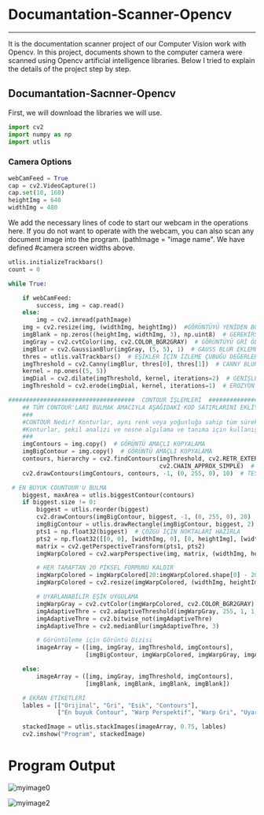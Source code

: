 # Documantation-Scanner-Opencv
-----------------------------------------------
It is the documentation scanner project of our Computer Vision work with Opencv. In this project, documents shown to the computer camera were scanned using Opencv artificial intelligence libraries. Below I tried to explain the details of the project step by step.


## Documantation-Sacnner-Opencv

First, we will download the libraries we will use.
```Python
import cv2
import numpy as np
import utlis

```

### Camera Options

```Python
webCamFeed = True
cap = cv2.VideoCapture(1)
cap.set(10, 160)
heightImg = 640
widthImg = 480
```
We add the necessary lines of code to start our webcam in the operations here.
If you do not want to operate with the webcam, you can also scan any document image into the program. (pathImage = "image name".
We have defined #camera screen widths above.
```Python
utlis.initializeTrackbars()
count = 0
```
```Python
while True:

    if webCamFeed:
        success, img = cap.read()
    else:
        img = cv2.imread(pathImage)
    img = cv2.resize(img, (widthImg, heightImg))  #GÖRÜNTÜYÜ YENİDEN BOYUTLANDIRMA AMACIYLA EKLEDİĞİMİZ KOD.
    imgBlank = np.zeros((heightImg, widthImg, 3), np.uint8)  # GEREKİRSE HATA AYIKLAMANIN TEST EDİLMESİ İÇİN BOŞ BİR GÖRÜNTÜ OLUŞTURMAK AMACIYLA EKLEDİĞİMİZ KOD.
    imgGray = cv2.cvtColor(img, cv2.COLOR_BGR2GRAY)  # GÖRÜNTÜYÜ GRİ ÖLÇEKLE DÖNÜŞTÜRMEK AMACIYLA GİRİLEN KOD.
    imgBlur = cv2.GaussianBlur(imgGray, (5, 5), 1)  # GAUSS BLUR EKLEMEK AMACIYLA GİRİLEN KOD.
    thres = utlis.valTrackbars()  # EŞİKLER İÇİN İZLEME ÇUBUĞU DEĞERLERİNİ ALMAK AMACIYLA GİRİLEN KOD.
    imgThreshold = cv2.Canny(imgBlur, thres[0], thres[1])  # CANNY BLUR UYGULAYIN
    kernel = np.ones((5, 5))
    imgDial = cv2.dilate(imgThreshold, kernel, iterations=2)  # GENİŞLETME UYGULAMASI.
    imgThreshold = cv2.erode(imgDial, kernel, iterations=1)  # EROZYON UYGULAMASI.

```
```Python
####################################  CONTOUR İŞLEMLERİ  #################################################################
    ## TÜM CONTOUR'LARI BULMAK AMACIYLA AŞAĞIDAKİ KOD SATIRLARINI EKLİYORUZ.
    ###
    #CONTOUR Nedir? Konturlar, aynı renk veya yoğunluğa sahip tüm sürekli noktaları (sınır boyunca) birleştiren bir eğri olarak basitçe açıklanabilir.
    #Konturlar, şekil analizi ve nesne algılama ve tanıma için kullanışlı bir araçtır.
    ###
    imgContours = img.copy()  # GÖRÜNTÜ AMAÇLI KOPYALAMA
    imgBigContour = img.copy()  # GÖRÜNTÜ AMAÇLI KOPYALAMA
    contours, hierarchy = cv2.findContours(imgThreshold, cv2.RETR_EXTERNAL,
                                           cv2.CHAIN_APPROX_SIMPLE)  # TÜM KONTURLARI BUL
    cv2.drawContours(imgContours, contours, -1, (0, 255, 0), 10)  # TESPİT EDİLEN TÜM KONTURLARI ÇİZİM
```
```Python
 # EN BÜYÜK COUNTOUR'U BULMA
    biggest, maxArea = utlis.biggestContour(contours)
    if biggest.size != 0:
        biggest = utlis.reorder(biggest)
        cv2.drawContours(imgBigContour, biggest, -1, (0, 255, 0), 20)  # EN BÜYÜK KONTUR
        imgBigContour = utlis.drawRectangle(imgBigContour, biggest, 2)
        pts1 = np.float32(biggest)  # ÇÖZGÜ İÇİN NOKTALARI HAZIRLA
        pts2 = np.float32([[0, 0], [widthImg, 0], [0, heightImg], [widthImg, heightImg]])  # ÇÖZGÜ İÇİN NOKTALARI HAZIRLA
        matrix = cv2.getPerspectiveTransform(pts1, pts2)
        imgWarpColored = cv2.warpPerspective(img, matrix, (widthImg, heightImg)) #warp perspektif yani görünütü çarpıtma işlemleri

        # HER TARAFTAN 20 PİKSEL FORMUNU KALDIR
        imgWarpColored = imgWarpColored[20:imgWarpColored.shape[0] - 20, 20:imgWarpColored.shape[1] - 20]
        imgWarpColored = cv2.resize(imgWarpColored, (widthImg, heightImg))

        # UYARLANABİLİR EŞİK UYGULAMA
        imgWarpGray = cv2.cvtColor(imgWarpColored, cv2.COLOR_BGR2GRAY)
        imgAdaptiveThre = cv2.adaptiveThreshold(imgWarpGray, 255, 1, 1, 7, 2)
        imgAdaptiveThre = cv2.bitwise_not(imgAdaptiveThre)
        imgAdaptiveThre = cv2.medianBlur(imgAdaptiveThre, 3)

        # Görüntüleme için Görüntü Dizisi
        imageArray = ([img, imgGray, imgThreshold, imgContours],
                      [imgBigContour, imgWarpColored, imgWarpGray, imgAdaptiveThre])

    else:
        imageArray = ([img, imgGray, imgThreshold, imgContours],
                      [imgBlank, imgBlank, imgBlank, imgBlank])

    # EKRAN ETİKETLERİ
    lables = [["Orijinal", "Gri", "Esik", "Contours"],
              ["En buyuk Contour", "Warp Perspektif", "Warp Gri", "Uyarlanabilir Esik"]]

    stackedImage = utlis.stackImages(imageArray, 0.75, lables)
    cv2.imshow("Program", stackedImage)
```
# Program Output

![myimage0](https://user-images.githubusercontent.com/67556543/182640541-1ebc36e9-c126-4195-9740-50f52b355301.jpg)

![myimage2](https://user-images.githubusercontent.com/67556543/182640564-73061e56-0853-407d-8981-de62a9e7f996.jpg)
